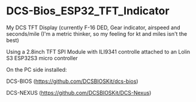 # DCS-Bios_ESP32_TFT_Indicator

My DCS TFT Display (currently F-16 DED, Gear indicator, airspeed and seconds/mile (I'm a metric thinker, so my feeling for kt and miles isn't the best)


Using a 2.8inch TFT SPI Module with ILI9341 controlle attached to an Lolin S3  ESP32S3 micro controller


On the PC side installed:

DCS-BIOS (https://github.com/DCSBIOSKit/dcs-bios)

DCS-NEXUS (https://github.com/DCSBIOSKit/DCS-Nexus)